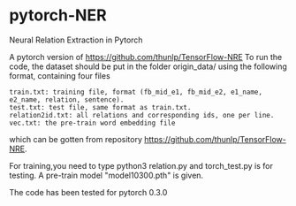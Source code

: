 # pytorch-NER
Neural Relation Extraction in Pytorch

A pytorch version of https://github.com/thunlp/TensorFlow-NRE
To run the code, the dataset should be put in the folder origin_data/ using the following format, containing four files

    train.txt: training file, format (fb_mid_e1, fb_mid_e2, e1_name, e2_name, relation, sentence).
    test.txt: test file, same format as train.txt.
    relation2id.txt: all relations and corresponding ids, one per line.
    vec.txt: the pre-train word embedding file

which can be gotten from repository https://github.com/thunlp/TensorFlow-NRE.

For training,you need to type python3 relation.py and torch_test.py is for testing.
A pre-train model  "model10300.pth" is given.

The code has been tested for pytorch 0.3.0
